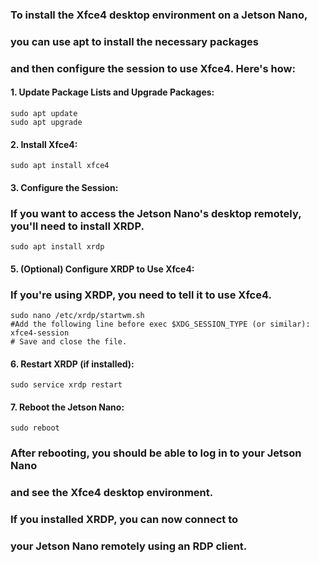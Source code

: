 ### To install the Xfce4 desktop environment on a Jetson Nano, 
### you can use apt to install the necessary packages 
### and then configure the session to use Xfce4. Here's how: 
#### 1. Update Package Lists and Upgrade Packages:
```
sudo apt update
sudo apt upgrade
```

#### 2. Install Xfce4:
```
sudo apt install xfce4
```

#### 3. Configure the Session:
### If you want to access the Jetson Nano's desktop remotely, you'll need to install XRDP. 
```
sudo apt install xrdp
```

#### 5. (Optional) Configure XRDP to Use Xfce4: 
### If you're using XRDP, you need to tell it to use Xfce4. 
```
sudo nano /etc/xrdp/startwm.sh
#Add the following line before exec $XDG_SESSION_TYPE (or similar):
xfce4-session
# Save and close the file. 
```

#### 6. Restart XRDP (if installed): 
```
sudo service xrdp restart
```

#### 7. Reboot the Jetson Nano:
```
sudo reboot
```

### After rebooting, you should be able to log in to your Jetson Nano 
### and see the Xfce4 desktop environment. 
### If you installed XRDP, you can now connect to 
### your Jetson Nano remotely using an RDP client. 
